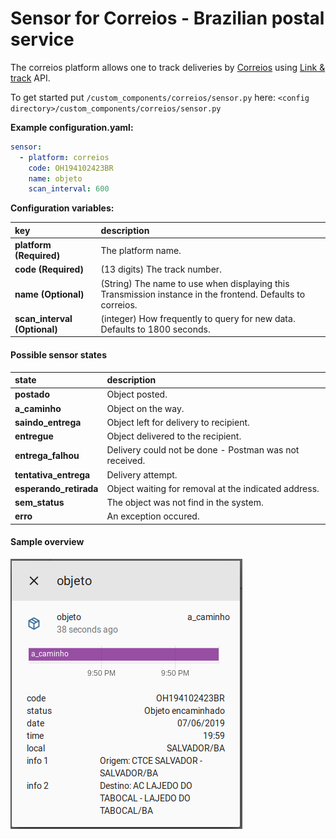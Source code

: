 # Sensor for Correios - Brazilian postal service 
The correios platform allows one to track deliveries by [Correios](http://www.correios.com.br/) using [Link & track](https://linketrack.com/) API.

To get started put `/custom_components/correios/sensor.py` here:
`<config directory>/custom_components/correios/sensor.py`

**Example configuration.yaml:**
```yaml
sensor:
  - platform: correios
    code: OH194102423BR
    name: objeto
    scan_interval: 600
```

**Configuration variables:**
  
key | description
:--- | :---
**platform (Required)** | The platform name.
**code (Required)** | (13 digits) The track number.
**name (Optional)** | (String) The name to use when displaying this Transmission instance in the frontend. Defaults to correios.
**scan_interval (Optional)** | (integer) How frequently to query for new data. Defaults to 1800 seconds.

#### Possible sensor states

state | description
:--- | :---
**postado** | Object posted.
**a_caminho** | Object on the way.
**saindo_entrega** | Object left for delivery to recipient.
**entregue** | Object delivered to the recipient.
**entrega_falhou** | Delivery could not be done - Postman was not received.
**tentativa_entrega** | Delivery attempt.
**esperando_retirada** | Object waiting for removal at the indicated address.
**sem_status** | The object was not find in the system.
**erro** | An exception occured.

#### Sample overview
![Sample overview](images/correios.png)

